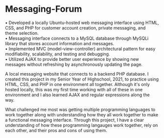 # Messaging-Forum
• Developed a locally Ubuntu-hosted web messaging interface using HTML, CSS, and PHP for customer account creation, private messaging, and theme selection.  
• Messaging interface connects to a MySQL database through MySQLi library that stores account information and messages.  
• Implemented MVC (model-view-controller) architectural pattern for easy modifiability, scalability, and testing and debugging.  
• Utilized AJAX to provide better user experience by showing new messages without refreshing by asynchronously updating the page.  

A local messaging website that connects to a backend PHP database.
I created this project in my Senior Year of Highschool, 2021, to practice using HTML, CSS, and PHP in one environment all together. Although it's only hosted locally, this was my first time working with all of these in one environment and I also learned AJAX and regular expressions along the way. 

What challenged me most was getting multiple programming languages to work together along with understanding how they all work together to make a functional messaging interface. Through this project, I have a clear understanding of how these programming langauges work together, rely on each other, and their pros and cons of using them.
